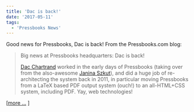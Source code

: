 ```yaml
---
title: 'Dac is back!'
date: '2017-05-11'
tags:
  - 'Pressbooks News'
---
```


Good news for Pressbooks, Dac is back! From the Pressbooks.com blog:

> Big news at Pressbooks headquarters: Dac is back!
>
> [Dac Chartrand](http://kizu514.com/blog/author/dac/) worked in the early days of
> Pressbooks (taking over from the also-awesome
> [Janina Szkut](https://www.linkedin.com/in/janinaszkut/)), and did a huge job of
> re-architecting the system back in 2011, in particular moving Pressbooks from a LaTeX
> based PDF output system (ouch!) to an all-HTML+CSS system, including PDF. Yay, web
> technologies!

[[more ...](https://pressbooks.com/blog/dac-is-back/) ]
